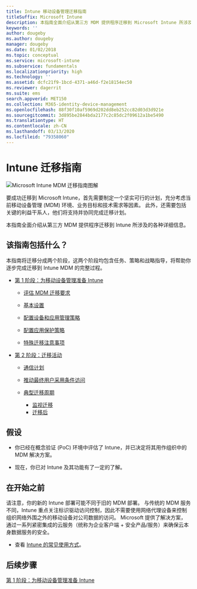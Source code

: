 ```yaml
---
title: Intune 移动设备管理迁移指南
titleSuffix: Microsoft Intune
description: 本指南全面介绍从第三方 MDM 提供程序迁移到 Microsoft Intune 所涉及的各种详细信息。
keywords: ''
author: dougeby
ms.author: dougeby
manager: dougeby
ms.date: 01/02/2018
ms.topic: conceptual
ms.service: microsoft-intune
ms.subservice: fundamentals
ms.localizationpriority: high
ms.technology: ''
ms.assetid: dcfc21f9-1bcd-4371-a46d-f2e18154ec50
ms.reviewer: dagerrit
ms.suite: ems
search.appverid: MET150
ms.collection: M365-identity-device-management
ms.openlocfilehash: 88f30f10af5969d202dd8eb252cc82d03d3d921e
ms.sourcegitcommit: 3d895be2844bda2177c2c85dc2f09612a1be5490
ms.translationtype: HT
ms.contentlocale: zh-CN
ms.lasthandoff: 03/13/2020
ms.locfileid: "79358060"
---
```

# <a name="intune-migration-guide"></a>Intune 迁移指南

![Microsoft Intune MDM 迁移指南图解](./media/migration-guide/MDM-migration-guide-art.PNG)

要成功迁移到 Microsoft Intune，首先需要制定一个坚实可行的计划，充分考虑当前移动设备管理 (MDM) 环境、业务目标和技术需求等因素。 此外，还需要包括关键的利益干系人，他们将支持并协同完成迁移计划。

本指南全面介绍从第三方 MDM 提供程序迁移到 Intune 所涉及的各种详细信息。

## <a name="whats-included-in-this-guide"></a>该指南包括什么？

本指南将迁移分成两个阶段，这两个阶段均包含任务、策略和战略指导，将帮助你逐步完成迁移到 Intune MDM 的完整过程。

- [第 1 阶段：为移动设备管理准备 Intune](migration-guide-prepare.md)

  - [评估 MDM 迁移要求](migration-guide-prepare.md#assess-mdm-requirements)

  - [基本设置](migration-guide-setup.md)

  - [配置设备和应用管理策略](migration-guide-configure-policies.md)

  - [配置应用保护策略](../apps/app-protection-policies.md)

  - [特殊迁移注意事项](migration-guide-considerations.md)

- [第 2 阶段：迁移活动](migration-guide-campaign.md)

  - [通信计划](migration-guide-communication-plan.md)

  - [推动最终用户采用条件访问](migration-guide-drive-adoption.md)

  - [典型迁移周期](migration-guide-cycle.md)
    - [监视迁移](migration-guide-cycle.md#monitoring-migration)
    - [迁移后](migration-guide-cycle.md#post-migration)

## <a name="assumptions"></a>假设

- 你已经在概念验证 (PoC) 环境中评估了 Intune，并已决定将其用作组织中的 MDM 解决方案。

- 现在，你已对 Intune 及其功能有了一定的了解。

## <a name="before-you-begin"></a>在开始之前

请注意，你的新的 Intune 部署可能不同于旧的 MDM 部署。 与传统的 MDM 服务不同，Intune 重点关注标识驱动访问控制，因此不需要使用网络代理设备来控制组织网络外围之外的移动设备对公司数据的访问。 Microsoft 提供了解决方案，通过一系列紧密集成的云服务（统称为企业客户端 + 安全产品/服务）来确保云本身数据服务的安全。

- 查看 [Intune 的常见使用方式](common-scenarios.md)。

## <a name="next-steps"></a>后续步骤

[第 1 阶段：为移动设备管理准备 Intune](migration-guide-prepare.md)
